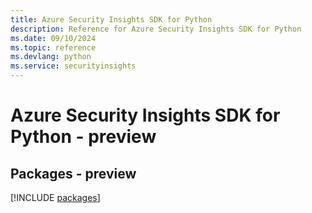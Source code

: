 ```yaml
---
title: Azure Security Insights SDK for Python
description: Reference for Azure Security Insights SDK for Python
ms.date: 09/10/2024
ms.topic: reference
ms.devlang: python
ms.service: securityinsights
---
```

# Azure Security Insights SDK for Python - preview
## Packages - preview
[!INCLUDE [packages](security-insights-index.md)]